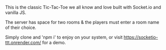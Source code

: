 This is the classic Tic-Tac-Toe we all know and love built with Socket.io and vanilla JS.

The server has space for two rooms & the players must enter a room name of their choice.

Simply clone and 'npm i' to enjoy on your system, or visit https://socketio-ttt.onrender.com/ for a demo.

